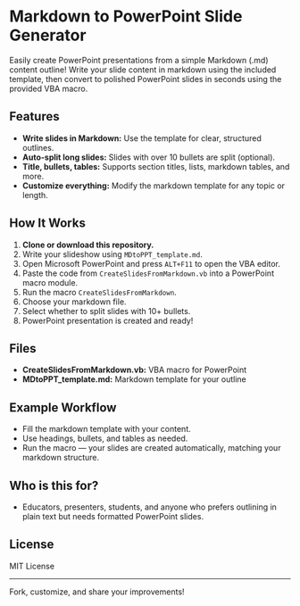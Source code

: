 # Markdown to PowerPoint Slide Generator

Easily create PowerPoint presentations from a simple Markdown (.md) content outline! Write your slide content in markdown using the included template, then convert to polished PowerPoint slides in seconds using the provided VBA macro.

## Features

- **Write slides in Markdown:** Use the template for clear, structured outlines.
- **Auto-split long slides:** Slides with over 10 bullets are split (optional).
- **Title, bullets, tables:** Supports section titles, lists, markdown tables, and more.
- **Customize everything:** Modify the markdown template for any topic or length.

## How It Works

1. **Clone or download this repository.**
2. Write your slideshow using `MDtoPPT_template.md`.
3. Open Microsoft PowerPoint and press `ALT+F11` to open the VBA editor.
4. Paste the code from `CreateSlidesFromMarkdown.vb` into a PowerPoint macro module.
5. Run the macro `CreateSlidesFromMarkdown`.
6. Choose your markdown file. 
7. Select whether to split slides with 10+ bullets.
8. PowerPoint presentation is created and ready!

## Files

- **CreateSlidesFromMarkdown.vb:** VBA macro for PowerPoint
- **MDtoPPT_template.md:** Markdown template for your outline

## Example Workflow

- Fill the markdown template with your content.
- Use headings, bullets, and tables as needed.
- Run the macro — your slides are created automatically, matching your markdown structure.

## Who is this for?

- Educators, presenters, students, and anyone who prefers outlining in plain text but needs formatted PowerPoint slides.

## License

MIT License

---

Fork, customize, and share your improvements!

